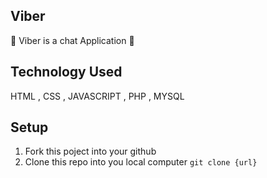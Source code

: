 ## Viber 

🤗 Viber is a chat Application 🤗 
 
## Technology Used 

HTML , CSS , JAVASCRIPT , PHP , MYSQL

## Setup 
1. Fork this poject into your github
2. Clone this repo into you local computer 
`git clone {url} `

